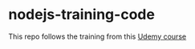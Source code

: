 # nodejs-training-code

This repo follows the training from this [Udemy course](https://www.udemy.com/share/101WGi/)
